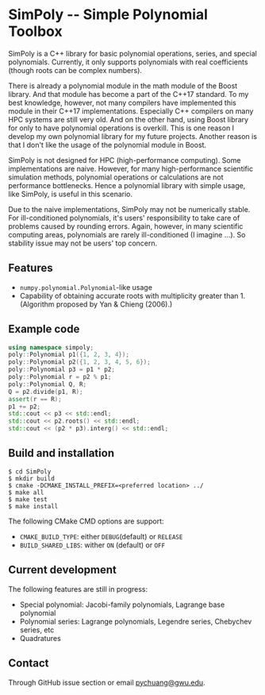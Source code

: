 # SimPoly -- Simple Polynomial Toolbox

SimPoly is a C++ library for basic polynomial operations, series, and 
special polynomials.
Currently, it only supports polynomials with real coefficients (though roots can be complex numbers). 

There is already a polynomial module in the math module of the Boost library. And that module has become a part of the C++17 standard. To my best knowledge, however, not many compilers have implemented this module in their C++17 implementations. Especially C++ compilers on many HPC systems are still very old. And on the other hand, using Boost library for only to have polynomial operations is overkill. This is one reason I develop my own polynomial library for my future projects. Another reason is that I don't like the usage of the polynomial module in Boost.

SimPoly is not designed for HPC (high-performance computing). Some implementations are naive. However, for many high-performance scientific simulation methods, polynomial operations or calculations are not performance bottlenecks. Hence a polynomial library with simple usage, like SimPoly, is useful in this scenario.

Due to the naive implementations, SimPoly may not be numerically stable. For ill-conditioned polynomials, it's users' responsibility to take care of problems caused by rounding errors. Again, however, in many scientific computing areas, polynomials are rarely ill-conditioned (I imagine ...). So stability issue may not be users' top concern.

## Features
* `numpy.polynomial.Polynomial`-like usage
* Capability of obtaining accurate roots with multiplicity greater than 1. (Algorithm proposed by Yan & Chieng (2006).)

## Example code
```c++
using namespace simpoly;
poly::Polynomial p1({1, 2, 3, 4});
poly::Polynomial p2({1, 2, 3, 4, 5, 6});
poly::Polynomial p3 = p1 * p2;
poly::Polynomial r = p2 % p1;
poly::Polynomial Q, R;
Q = p2.divide(p1, R);
assert(r == R);
p1 += p2;
std::cout << p3 << std::endl;
std::cout << p2.roots() << std::endl;
std::cout << (p2 * p3).interg() << std::endl;
```

## Build and installation

```
$ cd SimPoly
$ mkdir build
$ cmake -DCMAKE_INSTALL_PREFIX=<preferred location> ../
$ make all
$ make test
$ make install
```

The following CMake CMD options are support:

* `CMAKE_BUILD_TYPE`: either `DEBUG`(default) or `RELEASE`
* `BUILD_SHARED_LIBS`: wither `ON` (default) or `OFF`


## Current development
The following features are still in progress:
* Special polynomial: Jacobi-family polynomials, Lagrange base polynomial
* Polynomial series: Lagrange polynomials, Legendre series, Chebychev series, etc
* Quadratures

## Contact
Through GitHub issue section or email pychuang@gwu.edu.
